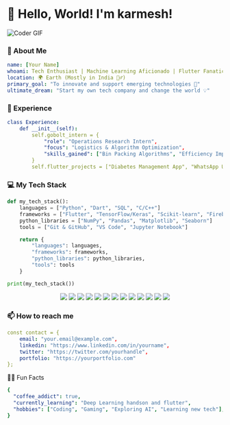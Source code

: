 # 👋 Hello, World! I'm karmesh!

![Coder GIF](https://media.giphy.com/media/qgQUggAC3Pfv687qPC/giphy.gif)

### 🚀 About Me

```yaml
name: [Your Name]
whoami: Tech Enthusiast | Machine Learning Aficionado | Flutter Fanatic
location: 🌍 Earth (Mostly in India 🧘‍♂️)
primary_goal: "To innovate and support emerging technologies 🌟"
ultimate_dream: "Start my own tech company and change the world 💡"
```

### **💼 Experience**
```yaml
class Experience:
    def __init__(self):
        self.gobolt_intern = {
            "role": "Operations Research Intern",
            "focus": "Logistics & Algorithm Optimization",
            "skills_gained": ["Bin Packing Algorithms", "Efficiency Improvements"]
        }
        self.flutter_projects = ["Diabetes Management App", "WhatsApp UI Clone"]
```

### 💻 My Tech Stack
```python
def my_tech_stack():
    languages = ["Python", "Dart", "SQL", "C/C++"]
    frameworks = ["Flutter", "TensorFlow/Keras", "Scikit-learn", "Firebase"]
    python_libraries = ["NumPy", "Pandas", "Matplotlib", "Seaborn"]
    tools = ["Git & GitHub", "VS Code", "Jupyter Notebook"]

    return {
        "languages": languages,
        "frameworks": frameworks,
        "python_libraries": python_libraries,
        "tools": tools
    }

print(my_tech_stack())
```



<p align="center">
  <img src="https://img.shields.io/badge/-Python-3776AB?logo=python&logoColor=white&style=flat-square" />
  <img src="https://img.shields.io/badge/-Dart-0175C2?logo=dart&logoColor=white&style=flat-square" />
  <img src="https://img.shields.io/badge/-Flutter-02569B?logo=flutter&logoColor=white&style=flat-square" />
  <img src="https://img.shields.io/badge/-TensorFlow-FF6F00?logo=tensorflow&logoColor=white&style=flat-square" />
  <img src="https://img.shields.io/badge/-Keras-D00000?logo=keras&logoColor=white&style=flat-square" />
  <img src="https://img.shields.io/badge/-Scikit%20Learn-F7931E?logo=scikitlearn&logoColor=white&style=flat-square" />
  <img src="https://img.shields.io/badge/-GitHub-181717?logo=github&logoColor=white&style=flat-square" />
  <img src="https://img.shields.io/badge/-C%2FC%2B%2B-00599C?logo=cplusplus&logoColor=white&style=flat-square" />
  <img src="https://img.shields.io/badge/-NumPy-013243?logo=numpy&logoColor=white&style=flat-square" />
  <img src="https://img.shields.io/badge/-Pandas-150458?logo=pandas&logoColor=white&style=flat-square" />
  <img src="https://img.shields.io/badge/-Matplotlib-11557C?logo=matplotlib&logoColor=white&style=flat-square" />
  <img src="https://img.shields.io/badge/-Seaborn-3D9B9C?logo=seaborn&logoColor=white&style=flat-square" />
  <img src="https://img.shields.io/badge/-Firebase-FFCA28?logo=firebase&logoColor=white&style=flat-square" />
</p>




### 📫 How to reach me
```yaml
const contact = {
    email: "your.email@example.com",
    linkedin: "https://www.linkedin.com/in/yourname",
    twitter: "https://twitter.com/yourhandle",
    portfolio: "https://yourportfolio.com"
};
```

🧑‍💻 Fun Facts
```yaml
{
  "coffee_addict": true,
  "currently_learning": "Deep Learning handson and flutter",
  "hobbies": ["Coding", "Gaming", "Exploring AI", "Learning new tech"],
}
```

